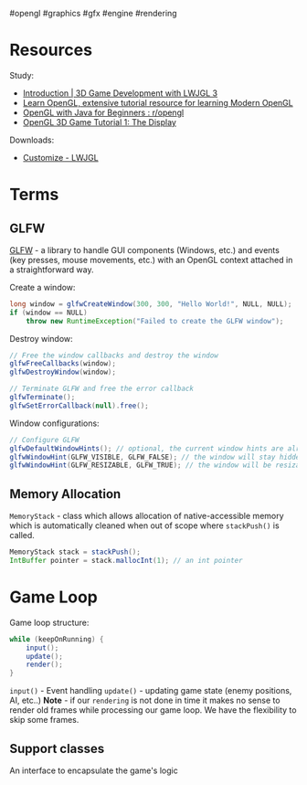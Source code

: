 #opengl #graphics #gfx #engine #rendering 
# Resources
Study: 
- [Introduction | 3D Game Development with LWJGL 3](https://ahbejarano.gitbook.io/lwjglgamedev)
- [Learn OpenGL, extensive tutorial resource for learning Modern OpenGL](https://learnopengl.com/)
- [OpenGL with Java for Beginners : r/opengl](https://www.reddit.com/r/opengl/comments/1i1wrkx/opengl_with_java_for_beginners/) 
- [OpenGL 3D Game Tutorial 1: The Display](https://www.youtube.com/watch?v=VS8wlS9hF8E&list=PLRIWtICgwaX0u7Rf9zkZhLoLuZVfUksDP)

Downloads:
- [Customize - LWJGL](https://www.lwjgl.org/customize)

# Terms
## GLFW
[GLFW](https://www.glfw.org/)  -  a library to handle GUI components (Windows, etc.) and events (key presses, mouse movements, etc.) with an OpenGL context attached in a straightforward way.

Create a window:
```java
long window = glfwCreateWindow(300, 300, "Hello World!", NULL, NULL);
if (window == NULL)
    throw new RuntimeException("Failed to create the GLFW window");
```

Destroy window:
```java
// Free the window callbacks and destroy the window
glfwFreeCallbacks(window);
glfwDestroyWindow(window);

// Terminate GLFW and free the error callback
glfwTerminate();
glfwSetErrorCallback(null).free();

```

Window configurations:
```java 
// Configure GLFW
glfwDefaultWindowHints(); // optional, the current window hints are already the default
glfwWindowHint(GLFW_VISIBLE, GLFW_FALSE); // the window will stay hidden after creation
glfwWindowHint(GLFW_RESIZABLE, GLFW_TRUE); // the window will be resizable
```
## Memory Allocation
`MemoryStack` - class which allows allocation of native-accessible memory which is automatically cleaned when out of scope where `stackPush()` is called.
```java
MemoryStack stack = stackPush();
IntBuffer pointer = stack.mallocInt(1); // an int pointer
```


# Game Loop
Game loop structure:
```java
while (keepOnRunning) {
    input();
    update();
    render();
}
```

`input()` - Event handling
`update()` - updating game state (enemy positions, AI, etc..)
**Note** - if our `rendering` is not done in time it makes no sense to render old frames while processing our game loop. We have the flexibility to skip some frames.

## Support classes
An interface to encapsulate the game's logic

